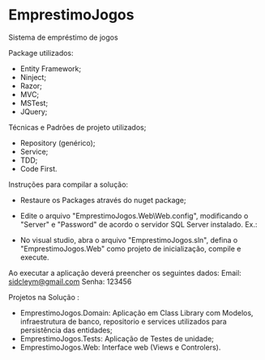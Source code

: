 # EmprestimoJogos
Sistema de empréstimo de jogos

Package utilizados:
* Entity Framework;
* Ninject;
* Razor;
* MVC;
* MSTest;
* JQuery;

Técnicas e Padrões de projeto utilizados;
* Repository (genérico);
* Service;
* TDD;
* Code First.

Instruções para compilar a solução:

* Restaure os Packages através do nuget package;

* Edite o arquivo "EmprestimoJogos.Web\Web.config", modificando o "Server" e "Password" de acordo o servidor SQL Server instalado.
 Ex.:
  <connectionStrings>
    <add name="Emprestimo" connectionString="Server=xxxxxx;Database=Emprestimo;User ID=sa;Password=xxxxx;" providerName="System.Data.SqlClient" />
  </connectionStrings>


* No visual studio, abra o arquivo "EmprestimoJogos.sln", defina o "EmprestimoJogos.Web" como projeto de inicialização, compile e execute.

Ao executar a aplicação deverá preencher os seguintes dados:
Email: sidcleym@gmail.com
Senha: 123456

Projetos na Solução :

* EmprestimoJogos.Domain: Aplicação em Class Library com Modelos, infraestrutura de banco, repositorio e services utilizados para persistência das entidades;
* EmprestimoJogos.Tests: Aplicação de Testes de unidade;
* EmprestimoJogos.Web: Interface web (Views e Controlers).
